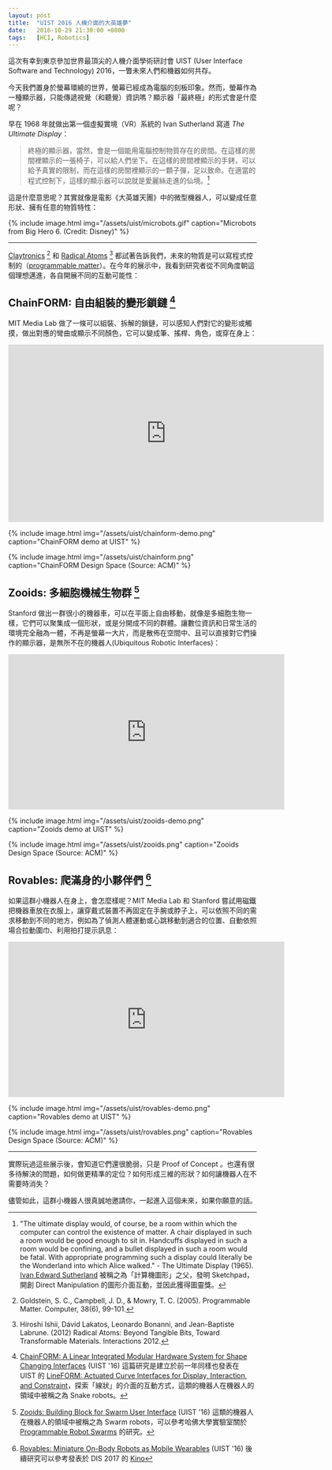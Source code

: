 ```yaml
---
layout: post
title:  "UIST 2016 人機介面的大英雄夢"
date:   2016-10-29 21:30:00 +0800
tags:   [HCI, Robotics]
---
```


這次有幸到東京參加世界最頂尖的人機介面學術研討會 UIST (User Interface Software and Technology) 2016，一瞥未來人們和機器如何共存。

今天我們置身於螢幕環繞的世界，螢幕已經成為電腦的刻板印象。然而，螢幕作為一種顯示器，只能傳遞視覺（和聽覺）資訊嗎？顯示器「最終極」的形式會是什麼呢？

早在 1968 年就做出第一個虛擬實境（VR）系統的 Ivan Sutherland 寫道 *The Ultimate Display*：

> 終極的顯示器，當然，會是一個能用電腦控制物質存在的房間。在這樣的房間裡顯示的一張椅子，可以給人們坐下。在這樣的房間裡顯示的手銬，可以給予真實的限制，而在這樣的房間裡顯示的一顆子彈，足以致命。在適當的程式控制下，這樣的顯示器可以說就是愛麗絲走進的仙境。[^1]

這是什麼意思呢？其實就像是電影《大英雄天團》中的微型機器人，可以變成任意形狀、擁有任意的物質特性：

{% include image.html
           img="/assets/uist/microbots.gif"
           caption="Microbots from Big Hero 6. (Credit: Disney)" %}

---

[Claytronics](https://www.cs.cmu.edu/~claytronics/) [^2] 和 [Radical Atoms](http://tangible.media.mit.edu/project/radical-atoms/) [^3] 都試著告訴我們，未來的物質是可以寫程式控制的（[programmable matter](https://en.wikipedia.org/wiki/Programmable_matter)）。在今年的展示中，我看到研究者從不同角度朝這個理想邁進，各自開展不同的互動可能性：

## ChainFORM: 自由組裝的變形鎖鏈 [^4]

MIT Media Lab 做了一條可以組裝、拆解的鎖鏈，可以感知人們對它的變形或觸摸，做出對應的彎曲或顯示不同顏色，它可以變成筆、搖桿、角色，或穿在身上：

<div class="video-wrapper">
    <iframe src="https://player.vimeo.com/video/193779890" width="640" height="360" frameborder="0" webkitallowfullscreen mozallowfullscreen allowfullscreen></iframe>
</div>

{% include image.html
           img="/assets/uist/chainform-demo.png"
           caption="ChainFORM demo at UIST" %}

{% include image.html
           img="/assets/uist/chainform.png"
           caption="ChainFORM Design Space (Source: ACM)" %}

## Zooids: 多細胞機械生物群 [^5]

Stanford 做出一群很小的機器車，可以在平面上自由移動，就像是多細胞生物一樣，它們可以聚集成一個形狀，或是分開成不同的群體。讓數位資訊和日常生活的環境完全融為一體，不再是螢幕一大片，而是散佈在空間中、且可以直接對它們操作的顯示器，是無所不在的機器人(Ubiquitous Robotic Interfaces)：

<div class="video-wrapper">
    <iframe width="560" height="315" src="https://www.youtube.com/embed/ZVdAfDMP3m0" frameborder="0" allowfullscreen></iframe>
</div>

{% include image.html
           img="/assets/uist/zooids-demo.png"
           caption="Zooids demo at UIST" %}

{% include image.html
           img="/assets/uist/zooids.png"
           caption="Zooids Design Space (Source: ACM)" %}

## Rovables: 爬滿身的小夥伴們 [^6]

如果這群小機器人在身上，會怎麼樣呢？MIT Media Lab 和 Stanford 嘗試用磁鐵把機器車放在衣服上，讓穿戴式裝置不再固定在手腕或脖子上，可以依照不同的需求移動到不同的地方，例如為了偵測人體運動或心跳移動到適合的位置、自動依照場合拉動圍巾、利用拍打提示訊息：

<div class="video-wrapper">
    <iframe width="560" height="315" src="https://www.youtube.com/embed/IhIOLLE0ugg" frameborder="0" allowfullscreen></iframe>
</div>

{% include image.html
           img="/assets/uist/rovables-demo.png"
           caption="Rovables demo at UIST" %}

{% include image.html
           img="/assets/uist/rovables.png"
           caption="Rovables Design Space (Source: ACM)" %}

---

實際玩過這些展示後，會知道它們還很脆弱，只是 Proof of Concept 。也還有很多待解決的問題，如何做更精準的定位？如何形成三維的形狀？如何讓機器人在不需要時消失？

儘管如此，這群小機器人很真誠地邀請你，一起進入這個未來，如果你願意的話。

[^1]: "The ultimate display would, of course, be a room within which the computer can control the existence of matter. A chair displayed in such a room would be good enough to sit in. Handcuffs displayed in such a room would be confining, and a bullet displayed in such a room would be fatal. With appropriate programming such a display could literally be the Wonderland into which Alice walked." - The Ultimate Display (1965). [Ivan Edward Sutherland](https://en.wikipedia.org/wiki/Ivan_Sutherland) 被稱之為「計算機圖形」之父，發明 Sketchpad，開創 Direct Manipulation 的圖形介面互動，並因此獲得圖靈獎。
[^2]: Goldstein, S. C., Campbell, J. D., & Mowry, T. C. (2005). Programmable Matter. Computer, 38(6), 99-101.
[^3]: Hiroshi Ishii, Dávid Lakatos, Leonardo Bonanni, and Jean-Baptiste Labrune. (2012) Radical Atoms: Beyond Tangible Bits, Toward Transformable Materials. Interactions 2012.
[^4]: [ChainFORM: A Linear Integrated Modular Hardware System for Shape Changing Interfaces](https://tangible.media.mit.edu/project/chainform/) (UIST '16) 這篇研究是建立於前一年同樣也發表在 UIST 的 [LineFORM: Actuated Curve Interfaces for Display, Interaction, and Constraint](https://tangible.media.mit.edu/project/lineform/)，探索「線狀」的介面的互動方式，這類的機器人在機器人的領域中被稱之為 Snake robots。
[^5]: [Zooids: Building Block for Swarm User Interface](http://shape.stanford.edu/research/swarm/) (UIST '16) 這類的機器人在機器人的領域中被稱之為 Swarm robots，可以參考哈佛大學實驗室關於 [Programmable Robot Swarms](https://wyss.harvard.edu/technology/programmable-robot-swarms/) 的研究。
[^6]: [Rovables: Miniature On-Body Robots as Mobile Wearables](http://shape.stanford.edu/research/rovables/) (UIST '16) 後續研究可以參考發表於 DIS 2017 的 [Kino](https://www.media.mit.edu/projects/kino-kinetic-wearable/overview/)
